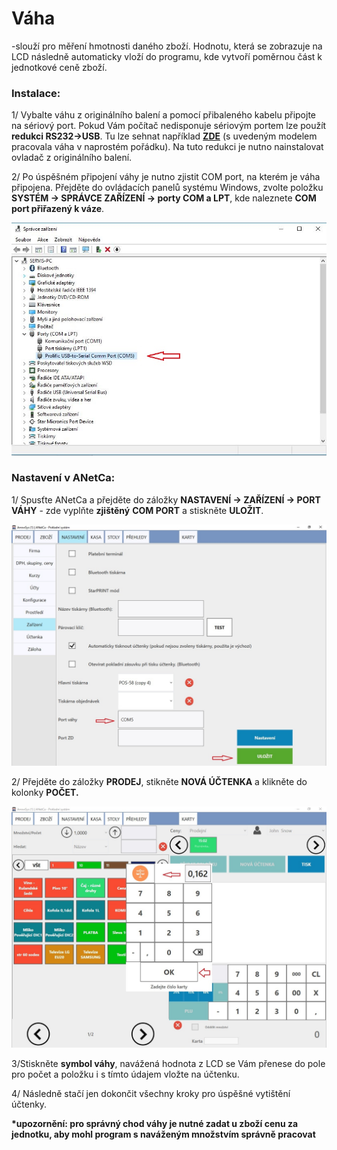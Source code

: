 # Váha

-slouží pro měření hmotnosti daného zboží. Hodnotu, která se zobrazuje na LCD následně automaticky vloží do programu, kde vytvoří poměrnou část k jednotkové ceně zboží.

### Instalace:

1/ Vybalte váhu z originálního balení a pomocí přibaleného kabelu připojte na sériový port. Pokud Vám počítač nedisponuje sériovým portem lze použít **redukci RS232-&gt;USB**. Tu lze sehnat například [**ZDE**](http://i-tec.cz/?t=3&v=31 "RS232 to USB convertor") \(s uvedeným modelem pracovala váha v naprostém pořádku\). Na tuto redukci je nutno nainstalovat ovladač z originálního balení.

2/ Po úspěšném připojení váhy je nutno zjistit COM port, na kterém je váha připojena. Přejděte do ovládacích panelů systému Windows, zvolte položku **SYSTÉM -&gt; SPRÁVCE ZAŘÍZENÍ -&gt; porty COM a LPT**, kde naleznete **COM port přiřazený k váze**.

![](/assets/Vaha-spravce-zarizeni.JPG)

### **Nastavení v ANetCa:**

1/ Spusťte ANetCa a přejděte do záložky **NASTAVENÍ -&gt; ZAŘÍZENÍ -&gt; PORT VÁHY** - zde vyplňte **zjištěný** **COM PORT** a stiskněte **ULOŽIT**.

![](/assets/Vaha-nastaveni.jpg)

2/ Přejděte do záložky **PRODEJ**, stikněte **NOVÁ ÚČTENKA** a klikněte do kolonky **POČET.**

![](/assets/Vaha-PRODEJ.jpg)

3/Stiskněte **symbol váhy**, navážená hodnota z LCD se Vám přenese do pole pro počet a položku i s tímto údajem vložte na účtenku.

4/ Následně stačí jen dokončit všechny kroky pro úspěšné vytištění účtenky.

**\*upozornění: pro správný chod váhy je nutné zadat u zboží cenu za jednotku, aby mohl program s naváženým množstvím správně pracovat**

